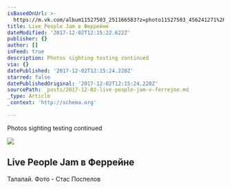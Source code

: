 ```yaml
---
isBasedOnUrl: >-
  https://m.vk.com/album11527503_251166583?z=photo11527503_456241271%2Falbum11527503_251166583
title: Live People Jam в Феррейне
dateModified: '2017-12-02T12:15:22.622Z'
publisher: {}
author: []
inFeed: true
description: Photos sighting testing continued
via: {}
datePublished: '2017-12-02T12:15:24.220Z'
starred: false
datePublishedOriginal: '2017-12-02T12:15:24.220Z'
sourcePath: _posts/2017-12-02-live-people-jam-v-ferrejne.md
_type: Article
_context: 'http://schema.org'

---
```

Photos sighting testing continued

<article style=""><img src="https://imgflo.herokuapp.com/graph/2b2431f8e7ba7b0/532bf4ddf93ee848522b4016f6a90a24/noop.jpg?input=https%3A%2F%2Fpp.userapi.com%2Fc841035%2Fv841035190%2F3d0d0%2FTde6n4bT4Zo.jpg" /><h1>Live People Jam в Феррейне</h1><p>Талалай. Фото - Стас Поспелов</p></article>